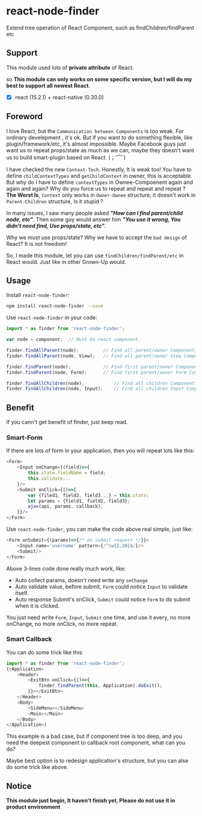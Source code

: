 # react-node-finder

Extend tree operation of React Component, such as findChildren/findParent etc

## Support

This module used lots of **private attribute** of React.

so **This module can only works on some specific version, but I will do my best to support all newest React**.

- [x] react (15.2.1) + react-native (0.30.0)

## Foreword

I love React, but the `Communication between Components` is too weak. For ordinary develepment , it's ok. But if you want to do something flexible, like plugin/framework/etc, it's almost impossible. Maybe Facebook guys just want us to repeat props/state as much as we can, maybe they doesn't want us to build smart-plugin based on React. (；′⌒`)

I have checked the new `Context-Tech`. Honestly, It is weak too! You have to define `childContextTypes` and `getChildContext` in owner, this is acceptable. But why do I have to define `contextTypes` in Ownee-Compoenent again and again and again? Why do you force us to repeat and repeat and repeat ? **The Worst Is**, `Context` only works in `Owner-Ownee` structure, it doesn't work in `Parent-Children` structure, Is it stupid ?

In many issues, I saw many people asked **_"How can I find parent/child node, etc"_**.  Then some guy would answer him _**"You use it wrong, You didn't need find, Use props/state, etc"**_.

Why we must use props/state? Why we have to accept the `bad design` of React? It is not freedom!
  
So, I made this module, let you can use `findChildren/findParent/etc` in React would.
Just like in other Grown-Up would.

## Usage

Install `react-node-finder`:

```bash
npm install react-node-finder --save
```

Use `react-node-finder` in your code:

```js
import * as finder from 'react-node-finder';

var node = component;  // Must be react component.

finder.findAllParent(node);         // Find all parent/owner Component, until root.
finder.findAllParent(node, View);   // Find all parent/owner View Component, until root.

finder.findParent(node);            // Find first parent/owner Component.
finder.findParent(node, Form);      // Find first parent/owner Form Component.

finder.findAllChildren(node);           // Find all children Component.
finder.findAllChildren(node, Input);    // Find all children Input Component.
```

## Benefit

If you cann't get benefit of finder, just keep read.

### Smart-Form

If there are lots of form in your application, then you will repeat lots like this:

```js
<Form>
    <Input onChange={(field)=>{
        this.state.fieldName = field;
        this.validate...
    }/>
    <Submit onClick={()=>{
        var {filed1, field2, field3...} = this.state;
        let params = {field1, field2, field3};
        ajax(api, params, callback);
    }}/>
</Form>
```

Use `react-node-finder`, you can make the code above real simple, just like:
```js
<Form onSubmit={(params)=>{/* do submit request */}}>
    <Input name='username' pattern={/^\w{2,20}$/}/>
    <Submit/>
</Form>
```

Above 3-lines code done really much work, like:
+ Auto collect params, doesn't need write any `onChange`
+ Auto validate value, before submit, `Form` could notice `Input` to validate itself.
+ Auto response Submit's onClick, `Submit` could notice `Form` to do submit when it is clicked.

You just need write `Form`, `Input`, `Submit` one time, and use it every, no more onChange, no more onClick, no more repeat.

### Smart Callback

You can do some trick like this:

```js
import * as finder from 'react-node-finder';
(<Application>
    <Header>
        <ExitBtn onClick={()=>{
            finder.findParent(this, Application).doExit();
        }}></ExitBtn>
    </Header>
    <Body>
        <SideMenu></SideMenu>
        <Main></Main>
    </Body>
</Application>)
```

This example is a bad case, but if component tree is too deep, and you need the deepest component to callback root component, what can you do? 

Maybe best option is to redesign application's structure, but you can alse do some trick like above.

## Notice

**This module just begin, It haven't finish yet, Please do not use it in product environment**
